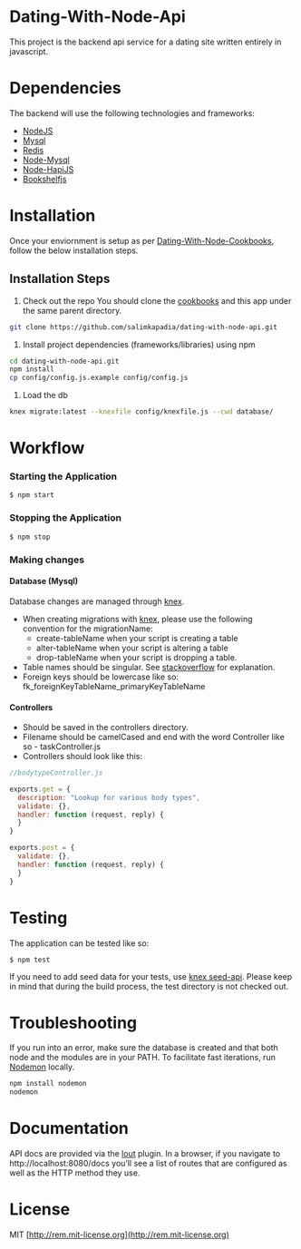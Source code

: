 # Dating-With-Node-Api
This project is the backend api service for a dating site written entirely in javascript.

# Dependencies
The backend will use the following technologies and frameworks:

  - [NodeJS](http://nodejs.org/)
  - [Mysql](http://www.mysql.com/)
  - [Redis](http://redis.io/)
  - [Node-Mysql](https://github.com/felixge/node-mysql)
  - [Node-HapiJS](https://github.com/hapijs/hapi)
  - [Bookshelfjs](http://bookshelfjs.org)


# Installation
Once your enviornment is setup as per [Dating-With-Node-Cookbooks](https://github.com/salimkapadia/dating-with-node-cookbooks), follow the below installation steps.

## Installation Steps

1. Check out the repo
You should clone the [cookbooks](https://github.com/salimkapadia/dating-with-node-cookbooks) and this app under the same parent directory.
```bash
git clone https://github.com/salimkapadia/dating-with-node-api.git
```

1. Install project dependencies (frameworks/libraries) using npm
```bash
cd dating-with-node-api.git
npm install
cp config/config.js.example config/config.js
```

1. Load the db
```bash
knex migrate:latest --knexfile config/knexfile.js --cwd database/
```

# Workflow

### Starting the Application

	$ npm start

### Stopping the Application

	$ npm stop

### Making changes

#### Database (Mysql) 
Database changes are managed through [knex](http://knexjs.org/#Migrations).

* When creating migrations with [knex](http://knexjs.org/#Migrations), please use the following convention for the migrationName:
  - create-tableName when your script is creating a table
  - alter-tableName when your script is altering a table
  - drop-tableName when your script is dropping a table.
* Table names should be singular. See [stackoverflow](http://stackoverflow.com/questions/338156/table-naming-dilemma-singular-vs-plural-names) for explanation.
* Foreign keys should be lowercase like so: fk\_foreignKeyTableName\_primaryKeyTableName

#### Controllers

* Should be saved in the controllers directory.
* Filename should be camelCased and end with the word Controller like so - taskController.js
* Controllers should look like this:
```js
//bodytypeController.js

exports.get = {
  description: "Lookup for various body types",
  validate: {},
  handler: function (request, reply) {
  }
}

exports.post = {
  validate: {},
  handler: function (request, reply) {
  }
}
```


# Testing
The application can be tested like so:

	$ npm test

If you need to add seed data for your tests, use [knex seed-api](http://knexjs.org/#Seeds-API). Please keep in mind that during the build process, the test directory is not checked out.


# Troubleshooting
If you run into an error, make sure the database is created and that both node and the modules are in your PATH. To facilitate fast iterations, run [Nodemon](https://github.com/remy/nodemon) locally.

```bash
npm install nodemon
nodemon
```

# Documentation
API docs are provided via the [lout](https://github.com/hapijs/lout) plugin. In a browser, if you navigate to http://localhost:8080/docs you’ll see a list of routes that are configured as well as the HTTP method they use.

License
=========
MIT [http://rem.mit-license.org](http://rem.mit-license.org)